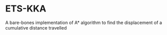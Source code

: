 # ETS-KKA
A bare-bones implementation of A* algorithm to find the displacement of a cumulative distance travelled

